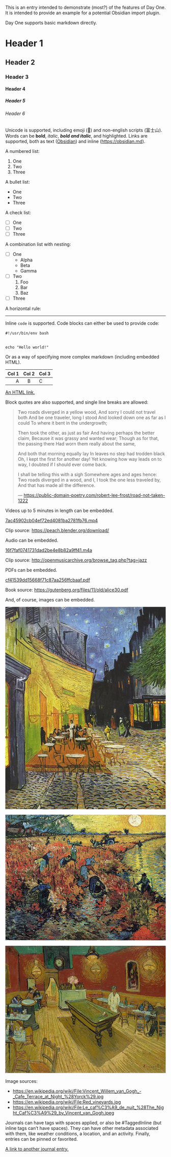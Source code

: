 This is an entry intended to demonstrate (most?) of the features of Day One. It is intended to provide an example for a potential Obsidian import plugin.

Day One supports basic markdown directly.


# Header 1

## Header 2

### Header 3

#### Header 4

##### Header 5

###### Header 6

Unicode is supported, including emoji (🌋) and non-english scripts (富士山). Words can be **bold**, *italic*, ***bold and italic***, and highlighted. Links are supported, both as text ([Obsidian](https://obsidian.md)) and inline (https://obsidian.md).

A numbered list:

1. One
2. Two
3. Three

A bullet list:

- One
- Two
- Three

A check list:

- [ ] One
- [ ] Two
- [ ] Three

A combination list with nesting:

- [ ] One
	- Alpha
	- Beta
	- Gamma
- [ ] Two
	1. Foo
	2. Bar
	3. Baz
- [ ] Three

A horizontal rule:

---

Inline `code` is supported. Code blocks can either be used to provide code:

```
#!/usr/bin/env bash
```


```

```
```
echo "Hello world!"
```


Or as a way of specifying more complex markdown (including embedded HTML).

| Col 1 | Col 2 | Col 3 |
| -----:|:-----:|:----- |
|     A |   B   | C     |

<a href="https://obsidian.md">An HTML link.</a>


Block quotes are also supported, and single line breaks are allowed:

> Two roads diverged in a yellow wood,
> And sorry I could not travel both
> And be one traveler, long I stood
> And looked down one as far as I could
> To where it bent in the undergrowth;
> 
> Then took the other, as just as fair
> And having perhaps the better claim,
> Because it was grassy and wanted wear;
> Though as for that, the passing there
> Had worn them really about the same,
> 
> And both that morning equally lay
> In leaves no step had trodden black
> Oh, I kept the first for another day!
> Yet knowing how way leads on to way,
> I doubted if I should ever come back.
> 
> I shall be telling this with a sigh
> Somewhere ages and ages hence:
> Two roads diverged in a wood, and I,
> I took the one less traveled by,
> And that has made all the difference.
> 
> — https://public-domain-poetry.com/robert-lee-frost/road-not-taken-1222

Videos up to 5 minutes in length can be embedded.

[7ac45902cb04ef72ed4081ba2781fb76.mp4](./7ac45902cb04ef72ed4081ba2781fb76.mp4)

Clip source: https://peach.blender.org/download/ 

Audio can be embedded.

[16f7faf0741731dad2be4e8b82a9ff41.m4a](./16f7faf0741731dad2be4e8b82a9ff41.m4a)

Clip source: http://openmusicarchive.org/browse_tag.php?tag=jazz 

PDFs can be embedded.

[cf41539dd15668f71c87aa256ffcbaaf.pdf](./cf41539dd15668f71c87aa256ffcbaaf.pdf)

Book source: https://gutenberg.org/files/11/old/alice30.pdf

And, of course, images can be embedded.

![632469b0a75e5925e146d964ba184c23.jpeg](./632469b0a75e5925e146d964ba184c23.jpeg)

![02f9ca002d81d0b4690403ea03569d9c.jpeg](./02f9ca002d81d0b4690403ea03569d9c.jpeg)

![c1a59581655a015929e54976729fd7dc.jpeg](./c1a59581655a015929e54976729fd7dc.jpeg)

Image sources:
- https://en.wikipedia.org/wiki/File:Vincent_Willem_van_Gogh_-_Cafe_Terrace_at_Night_%28Yorck%29.jpg
- https://en.wikipedia.org/wiki/File:Red_vineyards.jpg
- https://en.wikipedia.org/wiki/File:Le_caf%C3%A9_de_nuit_%28The_Night_Caf%C3%A9%29_by_Vincent_van_Gogh.jpeg

Journals can have tags with spaces applied, or also be #TaggedInline (but inline tags can’t have spaces). They can have other metadata associated with them, like weather conditions, a location, and an activity. Finally, entries can be pinned or favorited.

[A link to another journal entry.](./2024-01-06-0001.md)